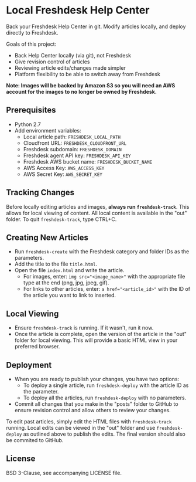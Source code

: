# Local Freshdesk Help Center

Back your Freshdesk Help Center in git. Modify articles locally, and deploy
directly to Freshdesk.

Goals of this project:

- Back Help Center locally (via git), not Freshdesk
- Give revision control of articles
- Reviewing article edits/changes made simpler
- Platform flexibility to be able to switch away from Freshdesk

**Note: Images will be backed by Amazon S3 so you will need an AWS account
for the images to no longer be owned by Freshdesk.**

## Prerequisites

- Python 2.7
- Add environment variables:
    - Local article path: `FRESHDESK_LOCAL_PATH`
    - Cloudfront URL: `FRESHDESK_CLOUDFRONT_URL`
    - Freshdesk subdomain: `FRESHDESK_DOMAIN`
	- Freshdesk agent API key: `FRESHDESK_API_KEY`
	- Freshdesk AWS bucket name: `FRESHDESK_BUCKET_NAME`
	- AWS Access Key: `AWS_ACCESS_KEY`
	- AWS Secret Key: `AWS_SECRET_KEY`

## Tracking Changes

Before locally editing articles and images, **always run `freshdesk-track`**.
This allows for local viewing of content. All local content is available in the
"out" folder. To quit `freshdesk-track`, type CTRL+C.

## Creating New Articles

- Run `freshdesk-create` with the Freshdesk category and folder IDs as the parameters.
- Add the title to the file `title.html`.
- Open the file `index.html` and write the article.
	- For images, enter: `img src="<image_name>"` with the
      appropriate file type at the end (png, jpg, jpeg, gif).
	- For links to other articles, enter: `a href="<article_id>"` with the ID
      of the article you want to link to inserted.

## Local Viewing

- Ensure `freshdesk-track` is running. If it wasn't, run it now.
- Once the article is complete, open the version of the article in the "out"
  folder for local viewing. This will provide a basic HTML view in your
  preferred browser.

## Deployment

- When you are ready to publish your changes, you have two options:
	- To deploy a single article, run `freshdesk-deploy` with the article ID
      as the parameter.
    - To deploy all the articles, run `freshdesk-deploy` with no parameters.
- Commit all changes that you make in the "posts" folder to GitHub
to ensure revision control and allow others to review your changes.

To edit past articles, simply edit the HTML files with `freshdesk-track`
running. Local edits can be viewed in the "out" folder and use `freshdesk-deploy` as
outlined above to publish the edits. The final version should also be commited to GitHub.

## License

BSD 3-Clause, see accompanying LICENSE file.
